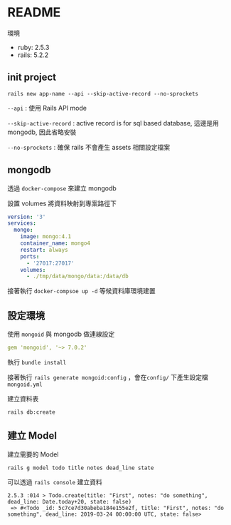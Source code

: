# README
環境
* ruby: 2.5.3
* rails: 5.2.2

## init project

```shell
rails new app-name --api --skip-active-record --no-sprockets
```

`--api` : 使用 Rails API mode

`--skip-active-record` : active record is for sql based database, 這邊是用 mongodb, 因此省略安裝

`--no-sprockets` :  確保 rails 不會產生 assets 相關設定檔案

## mongodb

透過 `docker-compose` 來建立 mongodb

設置 volumes 將資料映射到專案路徑下

```yml
version: '3'
services:
  mongo:
    image: mongo:4.1
    container_name: mongo4
    restart: always
    ports:
      - '27017:27017'
    volumes:
      - ./tmp/data/mongo/data:/data/db
```

接著執行 `docker-compsoe up -d` 等候資料庫環境建置

## 設定環境

使用 `mongoid`  與 mongodb 做連線設定

```yml
gem 'mongoid', '~> 7.0.2'
```

執行 `bundle install`

接著執行 `rails generate mongoid:config` ，會在`config/` 下產生設定檔 `mongoid.yml`

建立資料表

```shell
rails db:create
```

## 建立 Model

建立需要的 Model

```shell
rails g model todo title notes dead_line state
```

可以透過 `rails console` 建立資料

```shell
2.5.3 :014 > Todo.create(title: "First", notes: "do something", dead_line: Date.today+20, state: false)
 => #<Todo _id: 5c7ce7d30abeba184e155e2f, title: "First", notes: "do something", dead_line: 2019-03-24 00:00:00 UTC, state: false>

```
